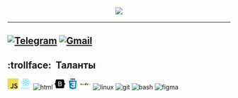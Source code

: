 <div align="center">
<img src="https://i.gifer.com/origin/68/6877f317fd8ab418202d6fa146076e61.gif" width="50%"/>
</div>

---
[![Telegram](https://img.shields.io/badge/Telegram-30363d?style=for-the-badge&logo=Telegram)](https://t.me/Rema04Dev)
[![Gmail](https://img.shields.io/badge/Gmail-30363d?style=for-the-badge&logo=Gmail)](mailto:rema04roman@gmail.com)
---
<!-- [![LeetCode user cascandaliato](https://img.shields.io/badge/dynamic/json?style=for-the-badge&labelColor=black&color=%23ffa116&label=Solved&query=solvedOverTotal&url=https%3A%2F%2Fleetcode-badge.vercel.app%2Fapi%2Fusers%2FRema04Dev&logo=leetcode&logoColor=yellow)](https://leetcode.com/Rema04Dev/) -->

<h2> :trollface: &nbsp;Таланты</h2>
<p align="left">
<!-- <img src="https://cdn.jsdelivr.net/gh/devicons/devicon/icons/vscode/vscode-original.svg" alt="vscode" width="25" height="25"/> -->
<img src="https://raw.githubusercontent.com/devicons/devicon/master/icons/javascript/javascript-original.svg" alt="javascript" width="25" height="25" />
<img src="https://raw.githubusercontent.com/devicons/devicon/master/icons/react/react-original-wordmark.svg" alt="react" width="25" height="25" />
<!-- <img src="https://cdn.jsdelivr.net/gh/devicons/devicon/icons/vuejs/vuejs-original-wordmark.svg" alt="VueJS" width="45" height="45"/> -->
<img src="https://cdn.jsdelivr.net/gh/devicons/devicon/icons/html5/html5-original.svg" alt="html" width="25" height="25"/>
<img src="https://raw.githubusercontent.com/devicons/devicon/master/icons/bootstrap/bootstrap-plain.svg" alt="bootstrap" width="25" height="25" />
<img src="https://raw.githubusercontent.com/devicons/devicon/master/icons/css3/css3-original-wordmark.svg" alt="css3" width="25" height="25" />
<!-- <img src="https://raw.githubusercontent.com/devicons/devicon/master/icons/mongodb/mongodb-original.svg" alt="mongodb" width="45" height="45" /> -->
<!-- <img src="https://raw.githubusercontent.com/devicons/devicon/master/icons/mysql/mysql-original-wordmark.svg" alt="mysql" width="45" height="45" /> -->
<img src="https://raw.githubusercontent.com/devicons/devicon/master/icons/nodejs/nodejs-original-wordmark.svg" alt="nodejs" width="25" height="25" />
<!-- <img src="https://cdn.jsdelivr.net/gh/devicons/devicon/icons/php/php-original.svg" alt="php" width="45" height="45"/> -->
<!-- <img src="https://cdn.jsdelivr.net/gh/devicons/devicon/icons/laravel/laravel-plain-wordmark.svg" alt="Laravel" width="45" height="45"/> -->
<!-- <img src="https://cdn.jsdelivr.net/gh/devicons/devicon/icons/flutter/flutter-original.svg" alt="flutter" width="45" height="45"/> -->
<!-- <img src="https://cdn.jsdelivr.net/gh/devicons/devicon/icons/docker/docker-original.svg" alt="docker" width="45" height="45"/> -->
<!-- <img src="https://cdn.jsdelivr.net/gh/devicons/devicon/icons/kubernetes/kubernetes-plain.svg" alt="kubernetes" width="45" height="45"/> -->
<!-- <img src="https://cdn.jsdelivr.net/gh/devicons/devicon/icons/amazonwebservices/amazonwebservices-plain-wordmark.svg" width="45" height="45"/> -->
<img src="https://cdn.jsdelivr.net/gh/devicons/devicon/icons/linux/linux-original.svg" alt="linux" width="25" height="25"/>       
<img src="https://cdn.jsdelivr.net/gh/devicons/devicon/icons/git/git-original.svg" alt="git" width="25" height="25"/>
<img src="https://cdn.jsdelivr.net/gh/devicons/devicon/icons/bash/bash-original.svg" alt="bash" width="25" height="25"/>
<img src="https://cdn.jsdelivr.net/gh/devicons/devicon/icons/figma/figma-original.svg" alt="figma" width="25" height="25"/>
</p>

<!--
[![Html5](https://img.shields.io/badge/HTML5-30363d?style=for-the-badge&logo=html5)](https://www.w3schools.com/html/)
[![CSS3](https://img.shields.io/badge/CSS3-30363d?style=for-the-badge&logo=CSS3)](https://www.w3schools.com/css/)
[![JavaScript](https://img.shields.io/badge/JavaScript-30363d?style=for-the-badge&logo=JavaScript)](https://developer.mozilla.org/en-US/docs/Web/JavaScript)
[![React](https://img.shields.io/badge/React-30363d?style=for-the-badge&logo=React)](https://ru.reactjs.org/)
[![GitHub](https://img.shields.io/badge/GitHub-30363d?style=for-the-badge&logo=GitHub)](https://github.com/Rema04Dev)
 -->
<!-- ## Follow me: ##
[![linkedin](https://img.shields.io/badge/linkedin-30363d?style=for-the-badge&logo=linkedin)](https://www.linkedin.com/in/aleksandrchusovitin/) -->

<!-- ## Stats: ##

[![GitHub stats](https://github-readme-stats.vercel.app/api?username=aleksandrchusovitin&theme=react&show_icons=true)](https://github.com/anuraghazra/github-readme-stats)

[![Top Langs](https://github-readme-stats.vercel.app/api/top-langs/?username=aleksandrchusovitin&layout=compact&theme=react)](https://github.com/anuraghazra/github-readme-stats) -->
